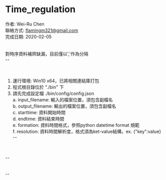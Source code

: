 # Time_regulation

作者: Wei-Ru Chen<br>
聯絡方式: flamingm321@gmail.com<br>
完成日期: 2020-02-05<br>
<br>
<Function><br>
對時序資料補齊缺漏，目前僅以','作為分隔<br>
--<br>
<br>
<Note><br>
1. 運行環境: Win10 x64，已將相關連結庫打包<br>
2. 程式根目錄位於 "./bin" 下<br>
3. 請先完成設定檔 ./bin/config/config.json<br>
    a. input_filename: 輸入的檔案位置，須包含副檔名<br>
    b. output_filename: 輸出的檔案位置，須包含副檔名<br>
    c. starttime: 資料開始時間<br>
    d. endtime: 資料結束時間<br>
    e. formation: 資料時間格式，參照python datetime format 規範<br>
    f. resolution: 資料時間解析度，格式須為ket-value結構，ex. {"key":value}<br>
--<br>
<br>
<Change Log><br>
--<br>
<br>
<Quest List><br>
--<br>
